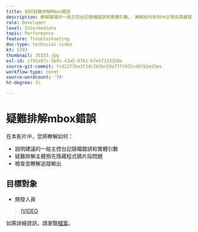 ```yaml
---
title: 如何疑難排解Mbox錯誤
description: 瞭解建議的一般主控台記錄檔錯誤和實體引數。 瞭解如何針對內文預先隱藏程式碼片段問題進行疑難排解，以及如何檢查並瞭解追蹤輸出。
role: Developer
level: Intermediate
topic: Performance
feature: Troubleshooting
doc-type: technical video
kt: 5393
thumbnail: 35153.jpg
exl-id: cf95e97c-3b91-43a5-97b1-b7e57133358e
source-git-commit: fcd2273ba373dc2b3bc59a77f1925cdb7b2ed3ee
workflow-type: tm+mt
source-wordcount: '74'
ht-degree: 1%

---
```


# 疑難排解mbox錯誤

在本影片中，您將瞭解如何：

* 說明建議的一般主控台記錄檔錯誤和實體引數
* 疑難排解主體預先隱藏程式碼片段問題
* 檢查並瞭解追蹤輸出

## 目標對象

* 開發人員

>[!VIDEO](https://video.tv.adobe.com/v/35153/?quality=12)

如需詳細資訊，請瀏覽[檔案](https://experienceleague.adobe.com/docs/target/using/troubleshoot/troubleshooting-target.html?lang=en)。
